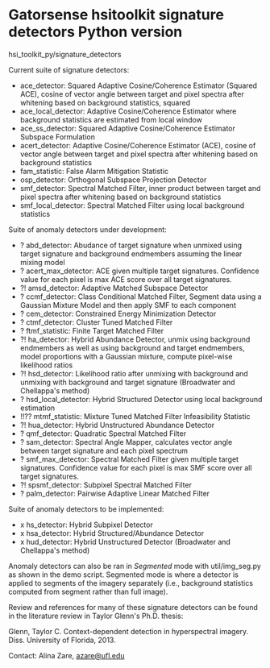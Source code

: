 # Gatorsense hsitoolkit signature detectors Python version
hsi_toolkit_py/signature_detectors

Current suite of signature detectors:
- ace_detector: Squared Adaptive Cosine/Coherence Estimator (Squared ACE), cosine of vector angle between target and pixel spectra after whitening based on background statistics, squared
- ace_local_detector: Adaptive Cosine/Coherence Estimator where background statistics are estimated from local window
- ace_ss_detector: Squared Adaptive Cosine/Coherence Estimator Subspace Formulation
- acert_detector: Adaptive Cosine/Coherence Estimator (ACE), cosine of vector angle between target and pixel spectra after whitening based on background statistics
- fam_statistic: False Alarm Mitigation Statistic
- osp_detector: Orthogonal Subspace Projection Detector
- smf_detector: Spectral Matched Filter, inner product between target and pixel spectra after whitening based on background statistics
- smf_local_detector: Spectral Matched Filter using local background statistics


Suite of anomaly detectors under development:
- ? abd_detector: Abudance of target signature when unmixed using target signature and background endmembers assuming the linear mixing model
- ? acert_max_detector: ACE given multiple target signatures. Confidence value for each pixel is max ACE score over all target signatures.
- ?! amsd_detector: Adaptive Matched Subspace Detector
- ? ccmf_detector: Class Conditional Matched Filter, Segment data using a Gaussian Mixture Model and then apply SMF to each component
- ? cem_detector: Constrained Energy Minimization Detector
- ? ctmf_detector: Cluster Tuned Matched Filter
- ? ftmf_statistic: Finite Target Matched Filter
- ?! ha_detector: Hybrid Abundance Detector, unmix using background endmembers as well as using background and target endmembers, model proportions with a Gaussian mixture, compute pixel-wise likelihood ratios
- ?! hsd_detector: Likelihood ratio after unmixing with background and unmixing with background and target signature (Broadwater and Chellappa's method)
- ? hsd_local_detector: Hybrid Structured Detector using local background estimation
- !!?? mtmf_statistic: Mixture Tuned Matched Filter Infeasibility Statistic
- ?! hua_detector: Hybrid Unstructured Abundance Detector
- ? qmf_detector: Quadratic Spectral Matched Filter
- ? sam_detector: Spectral Angle Mapper, calculates vector angle between target signature and each pixel spectrum
- ? smf_max_detector: Spectral Matched Filter given multiple target signatures. Confidence value for each pixel is max SMF score over all target signatures.
- ?! spsmf_detector: Subpixel Spectral Matched Filter
- ? palm_detector: Pairwise Adaptive Linear Matched Filter


Suite of anomaly detectors to be implemented:
- x hs_detector: Hybrid Subpixel Detector
- x hsa_detector: Hybrid Structured/Abundance Detector
- x hud_detector: Hybrid Unstructured Detector (Broadwater and Chellappa's method)

Anomaly detectors can also be ran in *Segmented* mode with util/img_seg.py as shown in the demo script.
Segmented mode is where a detector is applied to segments of the imagery separately (i.e., background statistics computed from segment rather than full image).  

Review and references for many of these signature detectors can be found in the literature review in Taylor Glenn's Ph.D. thesis:

Glenn, Taylor C. Context-dependent detection in hyperspectral imagery. Diss. University of Florida, 2013.

Contact: Alina Zare, azare@ufl.edu
